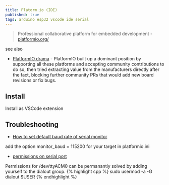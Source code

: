 ```yaml
---
title: Platorm.io (IDE)
published: true
tags: arduino esp32 vscode ide serial
---
```

> Professional collaborative platform for embedded development - [platformio.org/](https://platformio.org/)

see also
- [PlatformIO drama](https://news.ycombinator.com/item?id=40648035) - PlatformIO built up a dominant position by supporting all these platforms and accepting community contributions to do so, then tried extracting value from the manufacturers directly after the fact, blocking further community PRs that would add new board revisions or fix bugs.

## Install
Install as VSCode extension

## Troubleshooting
- [How to set default baud rate of serial monitor](https://stackoverflow.com/questions/47240396/how-to-change-default-baud-rate-of-serial-monitor-in-vscode-with-platformio/48047676#48047676)

add the option monitor_baud = 115200 for your target in platformio.ini

- [permissions on serial port](https://askubuntu.com/questions/58119/changing-permissions-on-serial-port)

Permissions for /dev/ttyACM0 can be permanantly solved by adding yourself to the dialout group. 
{% highlight cpp %}
sudo usermod -a -G dialout $USER
{% endhighlight %}
